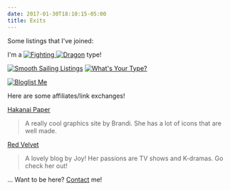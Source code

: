 ```yaml
---
date: 2017-01-30T18:10:15-05:00
title: Exits
---
```


Some listings that I've joined:

I'm a [![Fighting](http://i.imgur.com/T3NPFF8.gif) ![Dragon](http://i.imgur.com/vViz7qc.gif)](http://pkmn.zeruda.org/clique) type!  

[![Smooth Sailing Listings](http://i.imgur.com/czznau9.png)](https://smoothsailing.asclaria.org/) [![What's Your Type?](http://i.imgur.com/zvKdfTg.gif)](http://pkmn.zeruda.org/clique)

[![Bloglist Me](http://i.imgur.com/UpKkrQf.png)](http://bloglist.me)

Here are some affiliates/link exchanges!

[Hakanai Paper](http://hakanai-paper.net/)

> A really cool graphics site by Brandi. She has a lot of icons that are well made.

[Red Velvet](https://redvelvet.cc/)

> A lovely blog by Joy! Her passions are TV shows and K-dramas. Go check her out!

... Want to be here? [Contact](/contact/) me!
